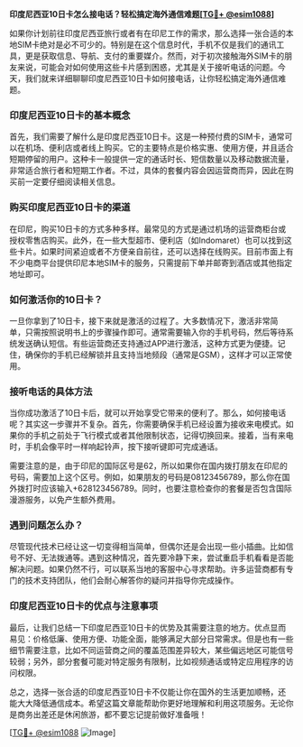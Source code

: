 **印度尼西亚10日卡怎么接电话？轻松搞定海外通信难题[[TG💪+ @esim1088](https://t.me/s/esim1088)]**

如果你计划前往印度尼西亚旅行或者有在印尼工作的需求，那么选择一张合适的本地SIM卡绝对是必不可少的。特别是在这个信息时代，手机不仅是我们的通讯工具，更是获取信息、导航、支付的重要媒介。然而，对于初次接触海外SIM卡的朋友来说，可能会对如何使用这些卡片感到困惑，尤其是关于接听电话的问题。今天，我们就来详细聊聊印度尼西亚10日卡如何接电话，让你轻松搞定海外通信难题。

### 印度尼西亚10日卡的基本概念

首先，我们需要了解什么是印度尼西亚10日卡。这是一种预付费的SIM卡，通常可以在机场、便利店或者线上购买。它的主要特点是价格实惠、使用方便，并且适合短期停留的用户。这种卡一般提供一定的通话时长、短信数量以及移动数据流量，非常适合旅行者和短期工作者。不过，具体的套餐内容会因运营商而异，因此在购买前一定要仔细阅读相关信息。

### 购买印度尼西亚10日卡的渠道

在印尼，购买10日卡的方式多种多样。最常见的方式是通过机场的运营商柜台或授权零售店购买。此外，在一些大型超市、便利店（如Indomaret）也可以找到这些卡片。如果时间紧迫或者不方便亲自前往，还可以选择在线购买。目前市面上有不少电商平台提供印尼本地SIM卡的服务，只需提前下单并邮寄到酒店或其他指定地址即可。

### 如何激活你的10日卡？

一旦你拿到了10日卡，接下来就是激活的过程了。大多数情况下，激活非常简单，只需按照说明书上的步骤操作即可。通常需要输入你的手机号码，然后等待系统发送确认短信。有些运营商还支持通过APP进行激活，这种方式更为便捷。记住，确保你的手机已经解锁并且支持当地频段（通常是GSM），这样才可以正常使用。

### 接听电话的具体方法

当你成功激活了10日卡后，就可以开始享受它带来的便利了。那么，如何接电话呢？其实这一步骤并不复杂。首先，你需要确保手机已经设置为接收来电模式。如果你的手机之前处于飞行模式或者其他限制状态，记得切换回来。接着，当有来电时，手机会像平时一样响起铃声，按下接听键即可完成通话。

需要注意的是，由于印尼的国际区号是62，所以如果你在国内拨打朋友在印尼的号码，需要加上这个区号。例如，如果朋友的号码是08123456789，那么你在国外拨打时应该输入+628123456789。同时，也要注意检查你的套餐是否包含国际漫游服务，以免产生额外费用。

### 遇到问题怎么办？

尽管现代技术已经让这一切变得相当简单，但偶尔还是会出现一些小插曲。比如信号不好、无法拨通等。遇到这种情况，首先要冷静下来，尝试重启手机看看是否能解决问题。如果仍然不行，可以联系当地的客服中心寻求帮助。许多运营商都有专门的技术支持团队，他们会耐心解答你的疑问并指导你完成操作。

### 印度尼西亚10日卡的优点与注意事项

最后，让我们总结一下印度尼西亚10日卡的优势及其需要注意的地方。优点显而易见：价格低廉、使用方便、功能全面，能够满足大部分日常需求。但是也有一些细节需要注意，比如不同运营商之间的覆盖范围差异较大，某些偏远地区可能信号较弱；另外，部分套餐可能对特定服务有限制，比如视频通话或特定应用程序的访问权限。

总之，选择一张合适的印度尼西亚10日卡不仅能让你在国外的生活更加顺畅，还能大大降低通信成本。希望这篇文章能帮助你更好地理解和利用这项服务。无论你是商务出差还是休闲旅游，都不要忘记提前做好准备哦！

[[TG💪+ @esim1088](https://t.me/s/esim1088) ![Image](https://i.postimg.cc/4NQfJmqS/Snipaste-2025-05-13-00-14-12.png)]